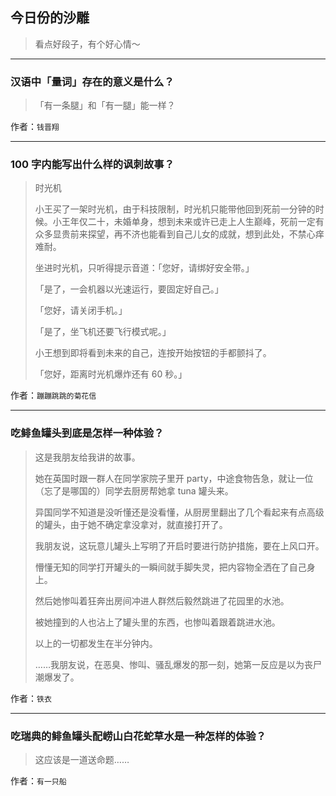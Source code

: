 ## 今日份的沙雕

> 看点好段子，有个好心情～


 
---

### 汉语中「量词」存在的意义是什么？

> 「有一条腿」和「有一腿」能一样？


作者：`钱晋翔`

---

### 100 字内能写出什么样的讽刺故事？

> 时光机
> 
> 小王买了一架时光机，由于科技限制，时光机只能带他回到死前一分钟的时候。小王年仅二十，未婚单身，想到未来或许已走上人生巅峰，死前一定有众多显贵前来探望，再不济也能看到自己儿女的成就，想到此处，不禁心痒难耐。
> 
> 坐进时光机，只听得提示音道：「您好，请绑好安全带。」
> 
> 「是了，一会机器以光速运行，要固定好自己。」
> 
> 「您好，请关闭手机。」
> 
> 「是了，坐飞机还要飞行模式呢。」
> 
> 小王想到即将看到未来的自己，连按开始按钮的手都颤抖了。
> 
> 「您好，距离时光机爆炸还有 60 秒。」


作者：`蹦蹦跳跳的菊花信`

---

### 吃鲱鱼罐头到底是怎样一种体验？

> 这是我朋友给我讲的故事。
> 
> 她在英国时跟一群人在同学家院子里开 party，中途食物告急，就让一位（忘了是哪国的）同学去厨房帮她拿 tuna 罐头来。
> 
> 异国同学不知道是没听懂还是没看懂，从厨房里翻出了几个看起来有点高级的罐头，由于她不确定拿没拿对，就直接打开了。
> 
> 我朋友说，这玩意儿罐头上写明了开启时要进行防护措施，要在上风口开。
> 
> 懵懂无知的同学打开罐头的一瞬间就手脚失灵，把内容物全洒在了自己身上。
> 
> 然后她惨叫着狂奔出房间冲进人群然后毅然跳进了花园里的水池。
> 
> 被她撞到的人也沾上了罐头里的东西，也惨叫着跟着跳进水池。
> 
> 以上的一切都发生在半分钟内。
> 
> ……我朋友说，在恶臭、惨叫、骚乱爆发的那一刻，她第一反应是以为丧尸潮爆发了。


作者：`铁衣`

---

### 吃瑞典的鲱鱼罐头配崂山白花蛇草水是一种怎样的体验？

> 这应该是一道送命题……


作者：`有一只船`
